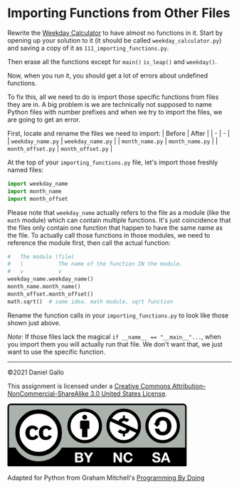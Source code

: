 # Importing Functions from Other Files

Rewrite the [Weekday Calculator](103-weekday-calculator.html) to have almost no functions in it. Start by opening up your solution to it (it should be called `weekday_calculator.py`) and saving a copy of it as `111_importing_functions.py`.


Then erase all the functions except for `main()` `is_leap()` and `weekday()`.

Now, when you run it, you should get a lot of errors about undefined functions.

To fix this, all we need to do is import those specific functions from files they are in. A big problem is we are technically not supposed to name Python files with number prefixes and when we try to import the files, we are going to get an error.

First, locate and rename the files we need to import:
| Before | After |
| - | - |
| `weekday_name.py` | `weekday_name.py` |
| `month_name.py` | `month_name.py` |
| `month_offset.py` | `month_offset.py` |


At the top of your `importing_functions.py` file, let's import those freshly named files:

```python
import weekday_name
import month_name
import month_offset
```

Please note that `weekday_name` actually refers to the file as a module (like the `math` module) which can contain multiple functions. It's just coincidence that the files only contain one function that happen to have the same name as the file. To actually call those functions in those modules, we need to reference the module first, then call the actual function:

```python
#   The module (file)
#   |           The name of the function IN the module.
#   v           v
weekday_name.weekday_name() 
month_name.month_name()
month_offset.month_offset()
math.sqrt()  # same idea. math module, sqrt function
```

Rename the function calls in your `importing_functions.py` to look like those shown just above.

*Note*: If those files lack the magical `if __name__ == "__main__"...`, when you import them you will actually run that file. We don't want that, we just want to use the specific function.

---

©2021 Daniel Gallo


This assignment is licensed under a
[Creative Commons Attribution-NonCommercial-ShareAlike 3.0 United States License](https://creativecommons.org/licenses/by-nc-sa/3.0/us/deed.en_US).  

![Creative Commons License](images/by-nc-sa.png)





Adapted for Python from Graham Mitchell's [Programming By Doing](https://programmingbydoing.com/)